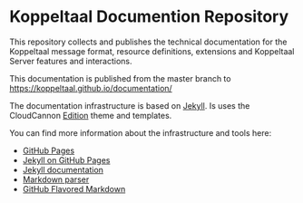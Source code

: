# Koppeltaal Documention Repository

This repository collects and publishes the technical documentation for the
Koppeltaal message format, resource definitions, extensions and Koppeltaal Server features and interactions.

This documentation is published from the master branch to https://koppeltaal.github.io/documentation/

The documentation infrastructure is based on [Jekyll](https://jekyllrb.com/). Is uses the CloudCannon [Edition](https://github.com/CloudCannon/edition-jekyll-template) theme and templates.

You can find more information about the infrastructure and tools here:

- [GitHub Pages](https://help.github.com/categories/github-pages-basics/)
- [Jekyll on GitHub Pages](https://help.github.com/articles/using-jekyll-as-a-static-site-generator-with-github-pages/)
- [Jekyll documentation](https://jekyllrb.com/docs/home/)
- [Markdown parser](https://kramdown.gettalong.org/syntax.html)
- [GitHub Flavored Markdown](https://kramdown.gettalong.org/syntax.html)
